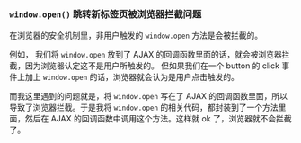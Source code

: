 ### `window.open()` 跳转新标签页被浏览器拦截问题

在浏览器的安全机制里，非用户触发的 `window.open` 方法是会被拦截的。

例如，
我们将 `window.open` 放到了 AJAX 的回调函数里面的话，就会被浏览器拦截，因为浏览器认定这不是用户所触发的。
但如果我们在一个 button 的 click 事件上加上 `window.open` 的话，浏览器就会认为是用户点击触发的。

而我这里遇到的问题就是，将 `window.open` 写在了 AJAX 的回调函数里面，所以导致了浏览器拦截。于是我将 `window.open` 的相关代码，都封装到了一个方法里面，然后在 AJAX 的回调函数中调用这个方法。这样就 ok 了，浏览器就不会拦截了。

